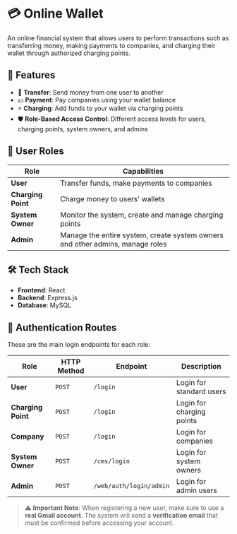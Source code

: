 # 💳 Online Wallet

An online financial system that allows users to perform transactions such as transferring money, making payments to companies, and charging their wallet through authorized charging points.

## 🚀 Features

- 🔁 **Transfer**: Send money from one user to another
- 💵 **Payment**: Pay companies using your wallet balance
- ⚡ **Charging**: Add funds to your wallet via charging points
- 🛡️ **Role-Based Access Control**: Different access levels for users, charging points, system owners, and admins

## 👥 User Roles

| Role           | Capabilities                                                                 |
|----------------|------------------------------------------------------------------------------|
| **User**       | Transfer funds, make payments to companies                                   |
| **Charging Point** | Charge money to users' wallets                                               |
| **System Owner**   | Monitor the system, create and manage charging points                        |
| **Admin**      | Manage the entire system, create system owners and other admins, manage roles |

## 🛠️ Tech Stack

- **Frontend**: React
- **Backend**: Express.js
- **Database**: MySQL

## 🔐 Authentication Routes

These are the main login endpoints for each role:

| Role              | HTTP Method | Endpoint                   | Description                  |
|-------------------|-------------|----------------------------|------------------------------|
| **User**          | `POST`      | `/login`     | Login for standard users     |
| **Charging Point**| `POST`      | `/login` | Login for charging points    |
| **Company**| `POST`      | `/login` | Login for companies    |
| **System Owner**  | `POST`      | `/cms/login`    | Login for system owners      |
| **Admin**         | `POST`      | `/web/auth/login/admin`    | Login for admin users        |

> ⚠️ **Important Note**: When registering a new user, make sure to use a **real Gmail account**. The system will send a **verification email** that must be confirmed before accessing your account.


